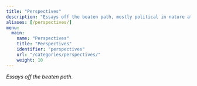 ```yaml
---
title: "Perspectives"
description: "Essays off the beaten path, mostly political in nature at the moment."
aliases: [/perspectives/]
menu:
  main:
    name: "Perspectives"
    title: "Perspectives"
    identifier: "perspectives"
    url: "/categories/perspectives/"
    weight: 10
---
```


*Essays off the beaten path.*